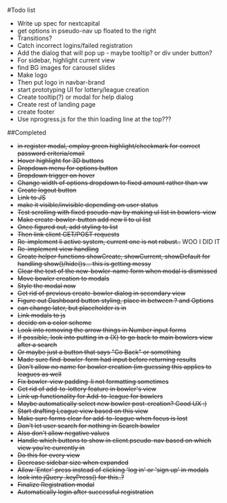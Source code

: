 #Todo list
+ Write up spec for nextcapital
+ get options in pseudo-nav up floated to the right
+ Transitions?
+ Catch incorrect logins/failed registration
 + Add the dialog that will pop up - maybe tooltip? or div under button?
+ For sidebar, highlight current view
+ find BG images for carousel slides
+ Make logo
 + Then put logo in navbar-brand
+ start prototyping UI for lottery/league creation
+ Create tooltip(?) or modal for help dialog
+ Create rest of landing page
+ create footer
+ Use nprogress.js for the thin loading line at the top???
 
##Completed
+ ~~in register modal, employ green highlight/checkmark for correct password criteria/email~~
+ ~~Hover highlight for 3D buttons~~
+ ~~Dropdown menu for options button~~
+ ~~Dropdown trigger on hover~~
+ ~~Change width of options dropdown to fixed amount rather than vw~~
+ ~~Create logout button~~
 + ~~Link to JS~~
 + ~~make it visible/invisible depending on user status~~
+ ~~Test scrolling with fixed pseudo-nav by making ul list in bowlers-view~~
 + ~~Make create-bowler-button add new li to ul list~~
 + ~~Once figured out, add styling to list~~
 + ~~Then link client GET/POST requests~~
+ ~~Re-implement li active system, current one is not robust..~~ WOO I DID IT
+ ~~Re-implement view handling~~
+ ~~Create helper functions showCreate, showCurrent, showDefault for handling show()/hide()s... this is getting messy~~
+ ~~Clear the text of the new-bowler-name form when modal is dismissed~~
+ ~~Move bowler creation to modals~~
 + ~~Style the modal now~~
+ ~~Get rid of previous create-bowler dialog in secondary view~~
+ ~~Figure out Dashboard button styling, place in between ? and Options~~
 + ~~can change later, but placeholder is in~~
+ ~~Link modals to js~~
+ ~~decide on a color scheme~~
+ ~~Look into removing the arrow things in Number input forms~~
 + ~~If possible, look into putting in a (X) to go back to main bowlers view after a search~~
 + ~~Or maybe just a button that says "Go Back" or something~~
+ ~~Made sure find-bowler-form had input before returning results~~
+ ~~Don't allow no name for bowler creation (im guessing this applies to leagues as well~~
+ ~~Fix bowler-view padding-li not formatting sometimes~~
+ ~~Get rid of add-to-lottery feature in bowler's view~~
+ ~~Link up functionality for Add-to-league for bowlers~~
+ ~~Maybe automatically select new bowler post-creation? Good UX :)~~
+ ~~Start drafting League view based on this view~~
+ ~~Make sure forms clear for add-to-league when focus is lost~~
+ ~~Don't let user search for nothing in Search bowler~~
+ ~~Also don't allow negative values~~
+ ~~Handle which buttons to show in client.pseudo-nav based on which view you're currently in~~
 + ~~Do this for every view~~
+ ~~Decrease sidebar size when expanded~~
+ ~~Allow 'Enter' press instead of clicking 'log in' or 'sign up' in modals~~
 + ~~look into jQuery .keyPress() for this..?~~
+ ~~Finalize Registration modal~~
 + ~~Automatically login after successful registration~~
